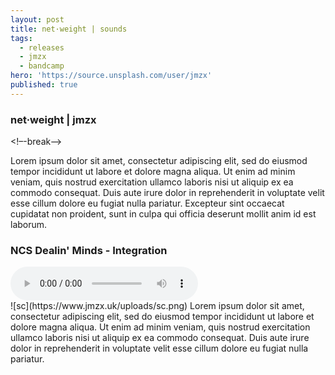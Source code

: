 ```yaml
---
layout: post
title: net·weight | sounds
tags:
  - releases
  - jmzx
  - bandcamp
hero: 'https://source.unsplash.com/user/jmzx'
published: true
---
```

###  net·weight | jmzx
<!–-break-–>
<p>
Lorem ipsum dolor sit amet, consectetur adipiscing elit, sed do eiusmod tempor incididunt ut labore et dolore magna aliqua. Ut enim ad minim veniam, quis nostrud exercitation ullamco laboris nisi ut aliquip ex ea commodo consequat. Duis aute irure dolor in reprehenderit in voluptate velit esse cillum dolore eu fugiat nulla pariatur. Excepteur sint occaecat cupidatat non proident, sunt in culpa qui officia deserunt mollit anim id est laborum.
</p>
<!–-break-–>
<article>
	<div class="cont">
		<h3>NCS Dealin' Minds - Integration</h3>
	</div>
	<audio class="audio" controls="controls">
		<source type="audio/mpeg" src="https://www.jmzx.uk/uploads/audio/01_Integration.m4a?_=1">
	</audio>
</article>
<!–-break-–>
![sc](https://www.jmzx.uk/uploads/sc.png)
<!–-break-–>
Lorem ipsum dolor sit amet, consectetur adipiscing elit, sed do eiusmod tempor incididunt ut labore et dolore magna aliqua. Ut enim ad minim veniam, quis nostrud exercitation ullamco laboris nisi ut aliquip ex ea commodo consequat. Duis aute irure dolor in reprehenderit in voluptate velit esse cillum dolore eu fugiat nulla pariatur.
<!–-break-–>
